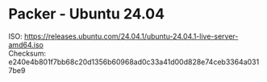 # Packer - Ubuntu 24.04

ISO: https://releases.ubuntu.com/24.04.1/ubuntu-24.04.1-live-server-amd64.iso  
Checksum: e240e4b801f7bb68c20d1356b60968ad0c33a41d00d828e74ceb3364a0317be9  